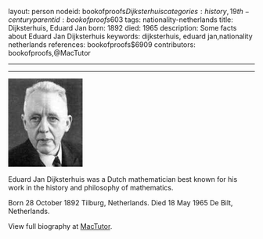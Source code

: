 layout: person
nodeid: bookofproofs$Dijksterhuis
categories: history,19th-century
parentid: bookofproofs$603
tags: nationality-netherlands
title: Dijksterhuis, Eduard Jan
born: 1892
died: 1965
description: Some facts about Eduard Jan Dijksterhuis
keywords: dijksterhuis, eduard jan,nationality netherlands
references: bookofproofs$6909
contributors: bookofproofs,@MacTutor

---


---

![Dijksterhuis.jpg](https://github.com/bookofproofs/bookofproofs.github.io/blob/main/_sources/_assets/images/portraits/Dijksterhuis.jpg?raw=true)

Eduard Jan Dijksterhuis was a Dutch mathematician best known for his work in the history and philosophy of mathematics.

Born 28 October 1892 Tilburg, Netherlands. Died 18 May 1965 De Bilt, Netherlands.


View full biography at [MacTutor](https://mathshistory.st-andrews.ac.uk/Biographies/Dijksterhuis/).